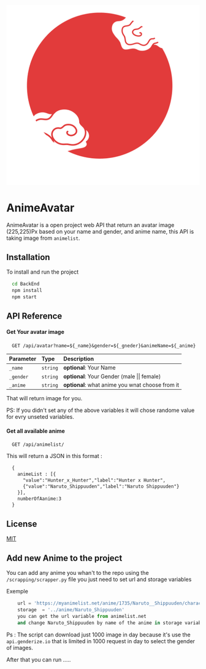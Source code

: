 
![Logo](https://raw.githubusercontent.com/benlyazid/AnimeAvatar/master/FrontEnd/public/logo512.png)

# AnimeAvatar

AnimeAvatar is a open project web API that return an avatar image (225,225)Px based on your name and gender, and anime name,
this API is taking image from ```animelist```.
## Installation

To install and run the project
```bash
  cd BackEnd
  npm install 
  npm start
```
    
## API Reference

#### Get Your avatar image 

```http
  GET /api/avatar?name=${_name}&gender=${_gneder}&animeName=${_anime}
```

| Parameter | Type      | Description                                       |
| :-------- | :-------  | :-------------------------------------------------|
| `_name`   | `string`  | **optional**: Your Name                           |
| `_gender` | `string`  | **optional**: Your Gender (male \|\| female)      |
| `_anime`  | `string`  | **optional**: what anime you wnat choose from it  |

That will return image for you.

PS: If you didn't set any of the above variables it will chose randome value for evry unseted variables.

#### Get all available anime
```http
  GET /api/animelist/
```
This will return a JSON in this format :

```
  {
    animeList : [{
      "value":"Hunter_x_Hunter","label":"Hunter x Hunter",
      {"value":"Naruto_Shippuuden","label":"Naruto Shippuuden"}
    }],
    numberOfAanime:3
  }
```
## License

[MIT](https://choosealicense.com/licenses/mit/)


## Add new Anime to the project
You can add any anime you whan't to the repo using the ```/scrapping/scrapper.py``` file 
you just need to set url and storage variables

Exemple
``` python
    url = 'https://myanimelist.net/anime/1735/Naruto__Shippuuden/characters'
    storage  = '../anime/Naruto_Shippuuden'
    you can get the url variable from animelist.net
    and change Naruto_Shippuuden by name of the anime in storage variable
```
Ps : The script can  download just 1000 image in day because it's use the ```api.genderize.io```
that is limited in 1000 request in day to select the gender of images.

After that you can run .....

